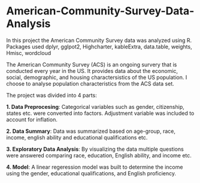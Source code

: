 # American-Community-Survey-Data-Analysis

In this project the American Community Survey data was analyzed using R. Packages used dplyr, gglpot2, Highcharter, kableExtra, data.table, weights, Hmisc, wordcloud

The American Community Survey (ACS) is an ongoing survery that is conducted every year in the US. It provides data about the economic, social, demographic, and housing 
charactersistics of the US population. I choose to analyse population characteristics from the ACS data set. 

The project was divided into 4 parts:

**1. Data Preprocesing**: Categorical variables such as gender, citizenship, states etc. were converted into factors. Adjustment variable was included to account for inflation.

**2. Data Summary**: Data was summarized based on age-group, race, income, english ability and educational qualifications etc.

**3. Exploratory Data Analysis**: By visualizing the data multiple questions were answered comparing race, education, English ability, and income etc.

**4. Model**: A linear regeression model was built to determine the income using the gender, educational qualifications, and English proficiency.
